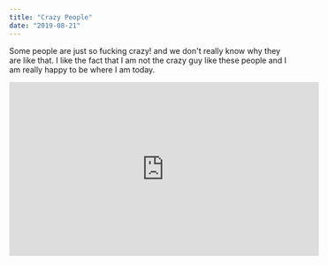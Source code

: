 ```yaml
---
title: "Crazy People"
date: "2019-08-21"
---
```


Some people are just so fucking crazy! and we don't really know why they are 
like that. I like the fact that I am not the crazy guy like these people and I am really happy to be where I am today.

<iframe width="560" height="315" src="https://www.youtube.com/embed/4SZl1r2O_bY" frameborder="0" allowfullscreen></iframe>